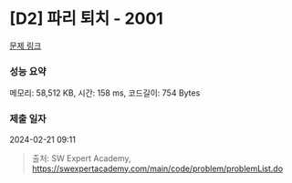 # [D2] 파리 퇴치 - 2001 

[문제 링크](https://swexpertacademy.com/main/code/problem/problemDetail.do?contestProbId=AV5PzOCKAigDFAUq) 

### 성능 요약

메모리: 58,512 KB, 시간: 158 ms, 코드길이: 754 Bytes

### 제출 일자

2024-02-21 09:11



> 출처: SW Expert Academy, https://swexpertacademy.com/main/code/problem/problemList.do